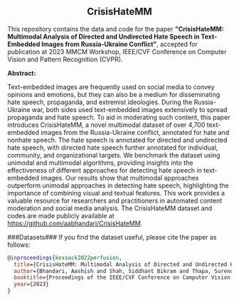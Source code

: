 <h2 font-size:40px align="center">CrisisHateMM</h2>

This repository contains the data and code for the paper <b>"CrisisHateMM: Multimodal Analysis of Directed and Undirected Hate Speech in Text-Embedded Images from Russia-Ukraine Conflict"</b>, accepted for publication at 2023 MMCM Workshop, IEEE/CVF Conference on Computer Vision and Pattern Recognition (CVPR).

<b>Abstract:</b>

Text-embedded images are frequently used on social media to convey opinions and emotions, but they can also be a medium for disseminating hate speech, propaganda, and extremist ideologies. During the Russia-Ukraine war, both sides used text-embedded images extensively to spread propaganda and hate speech. To aid in moderating such content, this paper introduces CrisisHateMM, a novel multimodal dataset of over 4,700 text-embedded images from the Russia-Ukraine conflict, annotated for hate and nonhate speech. The hate speech is annotated for directed and undirected hate speech, with directed hate speech further annotated for individual, community, and organizational targets. We benchmark the dataset using unimodal and multimodal algorithms, providing insights into the effectiveness of different approaches for detecting hate speech in text-embedded images. Our results show that multimodal approaches outperform unimodal approaches in detecting hate speech, highlighting the importance of combining visual and textual features. This work provides a valuable resource for researchers and practitioners in automated content moderation and social media analysis. The CrisisHateMM dataset and codes are made publicly available at https://github.com/aabhandari/CrisisHateMM.


###Datasets###
If you find the dataset useful, please cite the paper as follows:

```bibtex
@inproceedings{kossack2022perfusion,
  title={CrisisHateMM: Multimodal Analysis of Directed and Undirected Hate Speech in Text-Embedded Images from Russia-Ukraine Conflict},
  author={Bhandari, Aashish and Shah, Siddhant Bikram and Thapa, Surendrabikram and Naseem, Usman and Nasim, Mehwish},
  booktitle={Proceedings of the IEEE/CVF Conference on Computer Vision and Pattern Recognition},
  year={2023}
}
```

